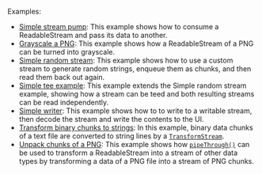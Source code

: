 Examples:
* [Simple stream pump](http://mdn.github.io/dom-examples/streams/simple-pump/): This example shows how to consume a ReadableStream and pass its data to another.
* [Grayscale a PNG](http://mdn.github.io/dom-examples/streams/grayscale-png/): This example shows how a ReadableStream of a PNG can be turned into grayscale.
* [Simple random stream](http://mdn.github.io/dom-examples/streams/simple-random-stream/): This example shows how to use a custom stream to generate random strings, enqueue them as chunks, and then read them back out again.
* [Simple tee example](http://mdn.github.io/dom-examples/streams/simple-tee-example/): This example extends the Simple random stream example, showing how a stream can be teed and both resulting streams can be read independently.
* [Simple writer](http://mdn.github.io/dom-examples/streams/simple-writer/): This example shows how to to write to a writable stream, then decode the stream and write the contents to the UI.
* [Transform binary chunks to strings](http://mdn.github.io/dom-examples/streams/strings-transform-stream/): In this example, binary data chunks of a text file are converted to string lines by a [```TransformStream```](https://developer.mozilla.org/en-US/docs/Web/API/TransformStream).
* [Unpack chunks of a PNG](http://mdn.github.io/dom-examples/streams/png-transform-stream/): This example shows how [```pipeThrough()```](https://developer.mozilla.org/en-US/docs/Web/API/ReadableStream/pipeThrough) can be used to transform a ReadableStream into a stream of other data types by transforming a data of a PNG file into a stream of PNG chunks.
